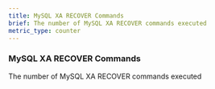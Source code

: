 ```yaml
---
title: MySQL XA RECOVER Commands
brief: The number of MySQL XA RECOVER commands executed
metric_type: counter
---
```

### MySQL XA RECOVER Commands

The number of MySQL XA RECOVER commands executed
